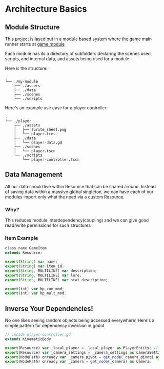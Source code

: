 # Architecture Basics

## Module Structure

This project is layed out in a module based system where the game main runner starts at [game module](./src\game\scenes\main.tscn)

Each module has its a directory of subfolders declaring the scenes used, scripts, and internal data, and assets being used for a module.

Here is the structure:

```
.
└── ./my-module
    ├── ./assets
    ├── ./data
    ├── ./scenes
    └── ./scripts
```

Here's an example use case for a player controller:

```
.
└── ./player
    ├── ./assets
    │   ├── sprite_sheet.png
    │   └── player.tres
    ├── ./data
    │   └── player-data.gd
    ├── ./scenes
    │   └── player.tscn
    └── ./scripts
        └── player-controller.tscn
```

## Data Management

All our data should live within Resource that can be shared around. Instead of saving data within a massive global singleton, we can have each of our modules import only what the need via a custom Resource. 

### Why?
This reduces module interdependency(coupling) and we can give good read/write permissions for such structures

### Item Example

```javascript
class_name GameItem
extends Resource;

export(String) var name;
export(String) var item_id;
export(String, MULTILINE) var description;
export(String, MULTILINE) var lore;
export(String, MULTILINE) var stat_description;

export(int) var hp_cum_mod;
export(int) var hp_mult_mod;
```

## Inverse Your Dependencies!

No one likes seeing random objects being accessed everywhere! Here's a simple pattern for dependency inversion in godot

```javascript
// inside player-controller.gd
extends KinematicBody

export(Resource) var _local_player = _local_player as PlayerEntity; // packs of data to use in the cntrllr
export(Resource) var _camera_settings = _camera_settings as CameraSettings;
export(NodePath) onready var _camera_pivot = get_node(_camera_pivot) as Node; // nodes to be used
export(NodePath) onready var _camera = get_node(_camera) as Camera;
```